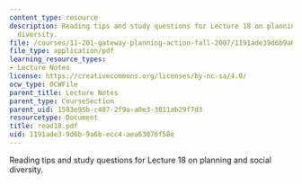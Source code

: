 ```yaml
---
content_type: resource
description: Reading tips and study questions for Lecture 18 on planning and social
  diversity.
file: /courses/11-201-gateway-planning-action-fall-2007/1191ade39d6b9a6becc4aea63076f58e_read18.pdf
file_type: application/pdf
learning_resource_types:
- Lecture Notes
license: https://creativecommons.org/licenses/by-nc-sa/4.0/
ocw_type: OCWFile
parent_title: Lecture Notes
parent_type: CourseSection
parent_uid: 1583e95b-c487-2f9a-a0e3-3811ab29f7d3
resourcetype: Document
title: read18.pdf
uid: 1191ade3-9d6b-9a6b-ecc4-aea63076f58e
---
```

Reading tips and study questions for Lecture 18 on planning and social diversity.